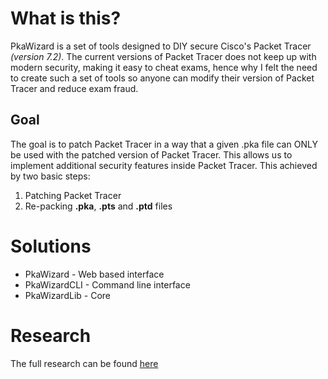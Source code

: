 # What is this?
PkaWizard is a set of tools designed to DIY secure Cisco's Packet Tracer *(version 7.2)*. The current versions of Packet Tracer does not keep up with modern security, making it easy to cheat exams, hence why I felt the need to create such a set of tools so anyone can modify their version of Packet Tracer and reduce exam fraud.

## Goal
The goal is to patch Packet Tracer in a way that a given .pka file can ONLY be used with the patched version of Packet Tracer. This allows us to implement additional security features inside Packet Tracer. This achieved by two basic steps:
1. Patching Packet Tracer
2. Re-packing **.pka**, **.pts** and **.ptd** files

# Solutions
- PkaWizard - Web based interface
- PkaWizardCLI - Command line interface
- PkaWizardLib - Core

# Research
The full research can be found [here](https://ferib.dev/blog.php?l=post/Protecting_Packet_Tracer_Myself_Because_No_One_Gives_a_Fuck)